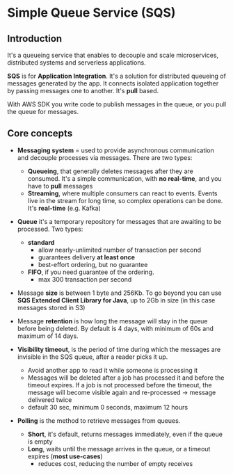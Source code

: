 
# Simple Queue Service (SQS) #

## Introduction ##

It's a queueing service that enables to decouple and scale microservices, distributed systems and serverless applications.

**SQS** is for **Application Integration**. It's a solution for distributed queueing of messages generated by the app. It connects isolated application together by passing messages one to another. It's **pull** based.

With AWS SDK you write code to publish messages in the queue, or you pull the queue for messages.

## Core concepts ##

* **Messaging system** = used to provide asynchronous communication and decouple processes via messages. There are two types:

  * **Queueing**, that generally deletes messages after they are consumed. It's a simple communication, with **no real-time**, and you have to **pull** messages
  * **Streaming**, where multiple consumers can react to events. Events live in the stream for long time, so complex operations can be done. It's **real-time** (e.g. Kafka)

* **Queue** it's a temporary repository for messages that are awaiting to be processed. Two types:
  * **standard**
    * allow nearly-unlimited number of transaction per second
    * guarantees delivery **at least once**
    * best-effort ordering, but no guarantee
  * **FIFO**, if you need guarantee of the ordering.
    * max 300 transaction per second

* Message **size** is between 1 byte and 256Kb. To go beyond you can use **SQS Extended Client Library for Java**, up to 2Gb in size (in this case messages stored in S3)

* Message **retention** is how long the message will stay in the queue before being deleted. By default is 4 days, with minimum of 60s and maximum of 14 days.

* **Visibility timeout**, is the period of time during which the messages are invisible in the SQS queue, after a reader picks it up.
  * Avoid another app to read it while someone is processing it
  * Messages will be deleted after a job has processed it and before the timeout expires. If a job is not processed before the timeout, the message will become visible again and re-processed -> message delivered twice
  * default 30 sec, minimum 0 seconds, maximum 12 hours

* **Polling** is the method to retrieve messages from queues.
  * **Short**, it's default, returns messages immediately, even if the queue is empty
  * **Long**, waits until the message arrives in the queue, or a timeout expires (**most use-cases**)
    * reduces cost, reducing the number of empty receives
